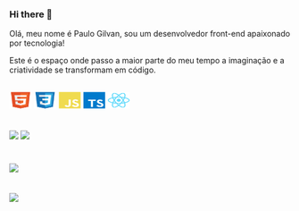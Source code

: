 ### Hi there 👋

Olá, meu nome é Paulo Gilvan, sou um desenvolvedor front-end apaixonado por tecnologia!

Este é o espaço onde passo a maior parte do meu tempo a imaginação e a criatividade se transformam em código.

<div style="display: inline_block"><br>
  <img align="center" alt="Paulo-HTML" height="30" width="40" src="https://raw.githubusercontent.com/devicons/devicon/master/icons/html5/html5-original.svg" />
  <img align="center" alt="Paulo-CSS" height="30" width="40" src="https://raw.githubusercontent.com/devicons/devicon/master/icons/css3/css3-original.svg" />
  <img align="center" alt="Paulo-Js" height="30" width="40" src="https://raw.githubusercontent.com/devicons/devicon/master/icons/javascript/javascript-plain.svg" />
  <img align="center" alt="Paulo-Ts" height="30" width="40" src="https://raw.githubusercontent.com/devicons/devicon/master/icons/typescript/typescript-plain.svg" />
  <img align="center" alt="Paulo-React" height="30" width="40" src="https://raw.githubusercontent.com/devicons/devicon/master/icons/react/react-original.svg" />    
</div>

#

<div>
  <a href="https://www.linkedin.com/in/paulogilvan"<img src="https://img.shields.io/badge/-LinkedIn-%230077B5?style=for-the-badge&logo=linkedin&logoColor=white" target="_blank"></a>
  <a href="https://instagram.com/gilvan.web" target="_blank"><img src="https://img.shields.io/badge/-Instagram-%23E4405F?style=for-the-badge&logo=instagram&logoColor=white" target="_blank"></a>
  <a href = "mailto:paulogilvan74@gmail.com"><img src="https://img.shields.io/badge/-Gmail-%23333?style=for-the-badge&logo=gmail&logoColor=white" target="_blank"></a>
</div>

#

<div>
  <a href="https://github.com.br/paulogilvan" />
  <img height="180em" src="https://github-readme-stats.vercel.app/api?username=paulogilvan&show_icons=true&theme=dark" /><br><br><br>
  <img height="180em" src="https://github-readme-stats.vercel.app/api/top-langs/?username=paulogilvan&layout=compact&theme=dark" />
</div>
